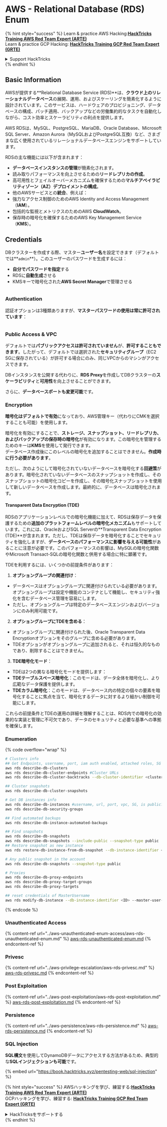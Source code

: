 # AWS - Relational Database (RDS) Enum

{% hint style="success" %}
Learn & practice AWS Hacking:<img src="/.gitbook/assets/image.png" alt="" data-size="line">[**HackTricks Training AWS Red Team Expert (ARTE)**](https://training.hacktricks.xyz/courses/arte)<img src="/.gitbook/assets/image.png" alt="" data-size="line">\
Learn & practice GCP Hacking: <img src="/.gitbook/assets/image (2).png" alt="" data-size="line">[**HackTricks Training GCP Red Team Expert (GRTE)**<img src="/.gitbook/assets/image (2).png" alt="" data-size="line">](https://training.hacktricks.xyz/courses/grte)

<details>

<summary>Support HackTricks</summary>

* [**サブスクリプションプラン**](https://github.com/sponsors/carlospolop)をチェック！
* 💬 [**Discordグループ**](https://discord.gg/hRep4RUj7f)または[**telegramグループ**](https://t.me/peass)に参加するか、**Twitter** 🐦 [**@hacktricks\_live**](https://twitter.com/hacktricks\_live)をフォローしてください。
* [**HackTricks**](https://github.com/carlospolop/hacktricks)および[**HackTricks Cloud**](https://github.com/carlospolop/hacktricks-cloud)のgithubリポジトリにPRを提出してハッキングトリックを共有してください。

</details>
{% endhint %}

## Basic Information

AWSが提供する**Relational Database Service (RDS)**は、**クラウド上のリレーショナルデータベース**の展開、運用、およびスケーリングを簡素化するように設計されています。このサービスは、ハードウェアのプロビジョニング、データベースの構成、パッチ適用、バックアップなどの労働集約的なタスクを自動化しながら、コスト効率とスケーラビリティの利点を提供します。

AWS RDSは、MySQL、PostgreSQL、MariaDB、Oracle Database、Microsoft SQL Server、Amazon Aurora（MySQLおよびPostgreSQL互換）など、さまざまな広く使用されているリレーショナルデータベースエンジンをサポートしています。

RDSの主な機能には以下が含まれます：

* **データベースインスタンスの管理**が簡素化されます。
* 読み取りパフォーマンスを向上させるための**リードレプリカの作成**。
* 高可用性とフェイルオーバーメカニズムを確保するための**マルチアベイラビリティゾーン（AZ）デプロイメントの構成**。
* 他のAWSサービスとの**統合**、例えば：
* 強力なアクセス制御のためのAWS Identity and Access Management（**IAM**）。
* 包括的な監視とメトリクスのためのAWS **CloudWatch**。
* 保存時の暗号化を確保するためのAWS Key Management Service（**KMS**）。

## Credentials

DBクラスターを作成する際、マスター**ユーザー名**を設定できます（デフォルトでは**`admin`**）。このユーザーのパスワードを生成するには：

* **自分でパスワードを指定**する
* RDSに**自動生成**させる
* KMSキーで暗号化された**AWS Secret Manager**で管理させる

<figure><img src="../../../.gitbook/assets/image (144).png" alt=""><figcaption></figcaption></figure>

### Authentication

認証オプションは3種類ありますが、**マスターパスワードの使用は常に許可されています**：

<figure><img src="../../../.gitbook/assets/image (227).png" alt=""><figcaption></figcaption></figure>

### Public Access & VPC

デフォルトでは**パブリックアクセスは許可されていません**が、**許可することもできます**。したがって、デフォルトでは選択された**セキュリティグループ**（EC2 SGに保存されている）が許可する場合にのみ、同じVPCからのマシンがアクセスできます。

DBインスタンスを公開する代わりに、**RDS Proxy**を作成してDBクラスターの**スケーラビリティ**と**可用性**を向上させることができます。

さらに、**データベースポートも変更可能**です。

### Encryption

**暗号化はデフォルトで有効**になっており、AWS管理キー（代わりにCMKを選択することも可能）を使用します。

暗号化を有効にすることで、**ストレージ、スナップショット、リードレプリカ、およびバックアップの保存時の暗号化**が有効になります。この暗号化を管理するためのキーは**KMS**を使用して発行できます。\
データベース作成後にこのレベルの暗号化を追加することはできません。**作成時に行う必要があります**。

ただし、次のようにして暗号化されていないデータベースを暗号化する**回避策**があります。暗号化されていないデータベースのスナップショットを作成し、そのスナップショットの暗号化コピーを作成し、その暗号化スナップショットを使用して新しいデータベースを作成します。最終的に、データベースは暗号化されます。

#### Transparent Data Encryption (TDE)

RDSのアプリケーションレベルでの暗号化機能に加えて、RDSは保存データを保護するための**追加のプラットフォームレベルの暗号化メカニズム**もサポートしています。これには、OracleおよびSQL Serverの**Transparent Data Encryption (TDE)**が含まれます。ただし、TDEは保存データを暗号化することでセキュリティを強化しますが、**データベースのパフォーマンスに影響を与える可能性**があることに注意が必要です。このパフォーマンスの影響は、MySQLの暗号化関数やMicrosoft Transact-SQLの暗号化関数と併用する場合に特に顕著です。

TDEを利用するには、いくつかの前提条件があります：

1. **オプショングループの関連付け**：
* データベースはオプショングループに関連付けられている必要があります。オプショングループは設定や機能のコンテナとして機能し、セキュリティ強化を含むデータベース管理を容易にします。
* ただし、オプショングループは特定のデータベースエンジンおよびバージョンにのみ利用可能です。
2. **オプショングループにTDEを含める**：
* オプショングループに関連付けられた後、Oracle Transparent Data Encryptionオプションをそのグループに含める必要があります。
* TDEオプションがオプショングループに追加されると、それは恒久的なものであり、削除することはできません。
3. **TDE暗号化モード**：
* TDEは2つの異なる暗号化モードを提供します：
* **TDEテーブルスペース暗号化**：このモードは、データ全体を暗号化し、より広範なデータ保護を提供します。
* **TDEカラム暗号化**：このモードは、データベース内の特定の個々の要素を暗号化することに焦点を当て、暗号化するデータに対するより細かい制御を可能にします。

これらの前提条件とTDEの運用の詳細を理解することは、RDS内での暗号化の効果的な実装と管理に不可欠であり、データのセキュリティと必要な基準への準拠を確保します。

### Enumeration

{% code overflow="wrap" %}
```bash
# Clusters info
## Get Endpoints, username, port, iam auth enabled, attached roles, SG
aws rds describe-db-clusters
aws rds describe-db-cluster-endpoints #Cluster URLs
aws rds describe-db-cluster-backtracks --db-cluster-identifier <cluster-name>

## Cluster snapshots
aws rds describe-db-cluster-snapshots

# Get DB instances info
aws rds describe-db-instances #username, url, port, vpc, SG, is public?
aws rds describe-db-security-groups

## Find automated backups
aws rds describe-db-instance-automated-backups

## Find snapshots
aws rds describe-db-snapshots
aws rds describe-db-snapshots --include-public --snapshot-type public
## Restore snapshot as new instance
aws rds restore-db-instance-from-db-snapshot --db-instance-identifier <ID> --db-snapshot-identifier <ID> --availability-zone us-west-2a

# Any public snapshot in the account
aws rds describe-db-snapshots --snapshot-type public

# Proxies
aws rds describe-db-proxy-endpoints
aws rds describe-db-proxy-target-groups
aws rds describe-db-proxy-targets

## reset credentials of MasterUsername
aws rds modify-db-instance --db-instance-identifier <ID> --master-user-password <NewPassword> --apply-immediately
```
{% endcode %}

### Unauthenticated Access

{% content-ref url="../aws-unauthenticated-enum-access/aws-rds-unauthenticated-enum.md" %}
[aws-rds-unauthenticated-enum.md](../aws-unauthenticated-enum-access/aws-rds-unauthenticated-enum.md)
{% endcontent-ref %}

### Privesc

{% content-ref url="../aws-privilege-escalation/aws-rds-privesc.md" %}
[aws-rds-privesc.md](../aws-privilege-escalation/aws-rds-privesc.md)
{% endcontent-ref %}

### Post Exploitation

{% content-ref url="../aws-post-exploitation/aws-rds-post-exploitation.md" %}
[aws-rds-post-exploitation.md](../aws-post-exploitation/aws-rds-post-exploitation.md)
{% endcontent-ref %}

### Persistence

{% content-ref url="../aws-persistence/aws-rds-persistence.md" %}
[aws-rds-persistence.md](../aws-persistence/aws-rds-persistence.md)
{% endcontent-ref %}

### SQL Injection

**SQL構文**を使用してDynamoDBデータにアクセスする方法があるため、典型的な**SQLインジェクションも可能**です。

{% embed url="https://book.hacktricks.xyz/pentesting-web/sql-injection" %}

{% hint style="success" %}
AWSハッキングを学び、練習する:<img src="/.gitbook/assets/image.png" alt="" data-size="line">[**HackTricks Training AWS Red Team Expert (ARTE)**](https://training.hacktricks.xyz/courses/arte)<img src="/.gitbook/assets/image.png" alt="" data-size="line">\
GCPハッキングを学び、練習する: <img src="/.gitbook/assets/image (2).png" alt="" data-size="line">[**HackTricks Training GCP Red Team Expert (GRTE)**<img src="/.gitbook/assets/image (2).png" alt="" data-size="line">](https://training.hacktricks.xyz/courses/grte)

<details>

<summary>HackTricksをサポートする</summary>

* [**サブスクリプションプラン**](https://github.com/sponsors/carlospolop)をチェック！
* 💬 [**Discordグループ**](https://discord.gg/hRep4RUj7f)または[**telegramグループ**](https://t.me/peass)に参加するか、**Twitter** 🐦 [**@hacktricks\_live**](https://twitter.com/hacktricks\_live)をフォローする。
* **PRを提出してハッキングトリックを共有する** [**HackTricks**](https://github.com/carlospolop/hacktricks)および[**HackTricks Cloud**](https://github.com/carlospolop/hacktricks-cloud)のgithubリポジトリに。

</details>
{% endhint %}

